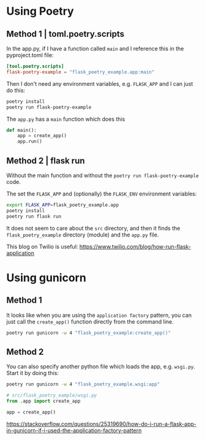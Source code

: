 # Using Poetry

## Method 1 | toml.poetry.scripts

In the app.py, if I have a function called `main` and I reference this in the pyproject.toml file:
```toml
[tool.poetry.scripts]
flask-poetry-example = "flask_poetry_example.app:main"
```

Then I don't need any environment variables, e.g. `FLASK_APP` and I can just do this:
```bash
poetry install
poetry run flask-poetry-example
```

The `app.py` has a `main` function which does this

```python
def main():
    app = create_app()
    app.run()

```


## Method 2 | flask run

Without the main function and without the `poetry run flask-poetry-example` code.

The set the `FLASK_APP` and (optionally) the `FLASK_ENV` environment variables:

```bash
export FLASK_APP=flask_poetry_example.app
poetry install
poetry run flask run
```

It does not seem to care about the `src` directory, and then it finds the `flask_poetry_example` directory (module) and the `app.py` file.

This blog on Twilio is useful:
https://www.twilio.com/blog/how-run-flask-application


# Using gunicorn

## Method 1

It looks like when you are using the `application factory` pattern, you can just call the `create_app()` function directly from the command line.

```bash
poetry run gunicorn -w 4 "flask_poetry_example:create_app()"
```

## Method 2

You can also specify another python file which loads the app, e.g. `wsgi.py`. Start it by doing this:
```bash
poetry run gunicorn -w 4 "flask_poetry_example.wsgi:app"
```
```python
# src/flask_poetry_eample/wsgi.py
from .app import create_app

app = create_app()
```

https://stackoverflow.com/questions/25319690/how-do-i-run-a-flask-app-in-gunicorn-if-i-used-the-application-factory-pattern
